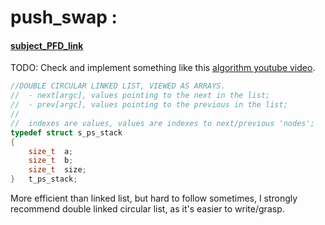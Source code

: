 # push_swap :
#### [subject_PFD_link](https://cdn.intra.42.fr/pdf/pdf/128392/en.subject.pdf)
TODO: Check and implement something like this [algorithm youtube video](https://www.youtube.com/watch?v=2aMrmWOgLvU).

```C
//DOUBLE CIRCULAR LINKED LIST, VIEWED AS ARRAYS.
//	- next[argc], values pointing to the next in the list;
//	- prev[argc], values pointing to the previous in the list;
//
//	indexes are values, values are indexes to next/previous 'nodes';
typedef struct s_ps_stack
{
	size_t	a;
	size_t	b;
	size_t	size;
}	t_ps_stack;
```

More efficient than linked list, but hard to follow sometimes, I strongly recommend double linked circular list, as it's easier to write/grasp.
